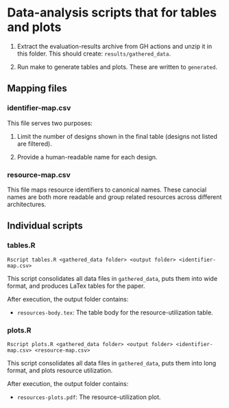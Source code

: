 # Data-analysis scripts that for tables and plots

1. Extract the evaluation-results archive from GH actions and unzip it in this
   folder. This should create: `results/gathered_data`.

2. Run make to generate tables and plots. These are written to `generated`.

## Mapping files

### identifier-map.csv
This file serves two purposes:

1. Limit the number of designs shown in the final table (designs not listed are
   filtered).

2. Provide a human-readable name for each design.

### resource-map.csv
This file maps resource identifiers to canonical names. These canocial names are
both more readable and group related resources across different architectures.

## Individual scripts

### tables.R
```
Rscript tables.R <gathered_data folder> <output folder> <identifier-map.csv>
```

This script consolidates all data files in `gathered_data`, puts them into wide
format, and produces LaTex tables for the paper.

After execution, the output folder contains:

* `resources-body.tex`: The table body for the resource-utilization table.

### plots.R
```
Rscript plots.R <gathered_data folder> <output folder> <identifier-map.csv> <resource-map.csv>
```

This script consolidates all data files in `gathered_data`, puts them into long
format, and plots resource utilization.

After execution, the output folder contains:

* `resources-plots.pdf`: The resource-utilization plot.
